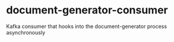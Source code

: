 # document-generator-consumer
Kafka consumer that hooks into the document-generator process asynchronously 
